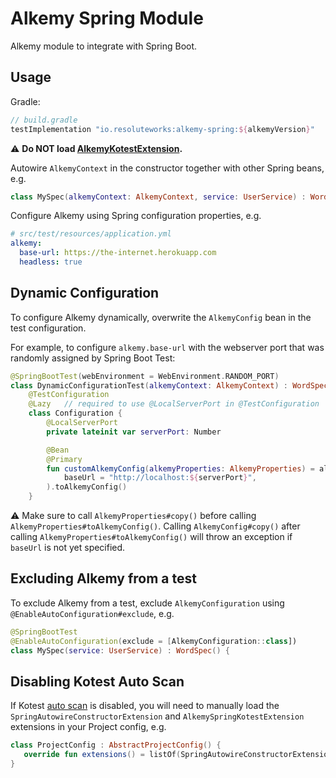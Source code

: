 # Alkemy Spring Module

Alkemy module to integrate with Spring Boot.

## Usage

Gradle:

```groovy
// build.gradle
testImplementation "io.resoluteworks:alkemy-spring:${alkemyVersion}"
```

:warning: **Do NOT load [AlkemyKotestExtension](../README.md#kotest-extension).**

Autowire `AlkemyContext` in the constructor together with other Spring beans, e.g.

```kotlin
class MySpec(alkemyContext: AlkemyContext, service: UserService) : WordSpec() {
```

Configure Alkemy using Spring configuration properties, e.g.

```yaml
# src/test/resources/application.yml
alkemy:
  base-url: https://the-internet.herokuapp.com
  headless: true
```

## Dynamic Configuration

To configure Alkemy dynamically, overwrite the `AlkemyConfig` bean in the test configuration.

For example, to configure `alkemy.base-url` with the webserver port that was randomly assigned
by Spring Boot Test:

```kotlin
@SpringBootTest(webEnvironment = WebEnvironment.RANDOM_PORT)
class DynamicConfigurationTest(alkemyContext: AlkemyContext) : WordSpec() {
    @TestConfiguration
    @Lazy   // required to use @LocalServerPort in @TestConfiguration
    class Configuration {
        @LocalServerPort
        private lateinit var serverPort: Number

        @Bean
        @Primary
        fun customAlkemyConfig(alkemyProperties: AlkemyProperties) = alkemyProperties.copy(
            baseUrl = "http://localhost:${serverPort}",
        ).toAlkemyConfig()
    }
```

:warning: Make sure to call `AlkemyProperties#copy()` before calling `AlkemyProperties#toAlkemyConfig()`. Calling
`AlkemyConfig#copy()` after calling `AlkemyProperties#toAlkemyConfig()` will throw an exception if `baseUrl` is not yet
specified.

## Excluding Alkemy from a test

To exclude Alkemy from a test, exclude `AlkemyConfiguration` using `@EnableAutoConfiguration#exclude`, e.g.

```kotlin
@SpringBootTest
@EnableAutoConfiguration(exclude = [AlkemyConfiguration::class])
class MySpec(service: UserService) : WordSpec() {
```

## Disabling Kotest Auto Scan

If Kotest [auto scan](https://kotest.io/docs/framework/project-config.html#runtime-detection) is disabled, you will need
to manually load the `SpringAutowireConstructorExtension` and `AlkemySpringKotestExtension` extensions in your Project
config, e.g.

```kotlin
class ProjectConfig : AbstractProjectConfig() {
   override fun extensions() = listOf(SpringAutowireConstructorExtension, AlkemySpringKotestExtension)
}
```

